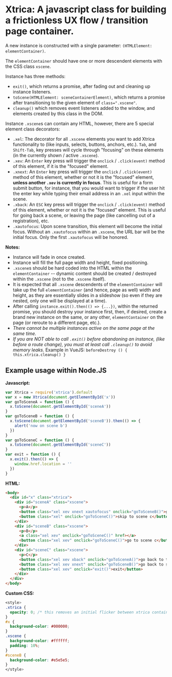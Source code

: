 # Xtrica: A javascript class for building a frictionless UX flow / transition page container.

A new instance is constructed with a single parameter: `(HTMLElement: elementContainer)`.

The `elementContainer` should have one or more descendent elements with the CSS class `xscene`.

Instance has three methods:
- `exit()`, which returns a promise, after fading out and cleaning up instance listeners.
- `toScene(HTMLElement: sceneContainerElement)`, which returns a promise after transitioning to the given element of `class=".xscene"`.
- `cleanup()` which removes event listeners added to the window, and elements created by this class in the DOM.

Instance `.xscene`s can contain any HTML, however, there are 5 special element class decorators:
- `.xel`: The decorator for all `.xscene` elements you want to add Xtrica functionality to (like inputs, selects, buttons, anchors, etc.). `Tab`, and `Shift-Tab`, key presses will cycle through "focusing" on these elements (in the currently shown / active `.xscene`).
- `.xev`: An `Enter` key press will trigger the `onclick` / `.click(event)` method of this element, if it is the "focused" element.
- `.xnext`: An `Enter` key press will trigger the `onclick` / `.click(event)` method of this element, whether or not it is the "focused" element, **unless another `.xev` is currently in focus**. This is useful for a form submit button, for instance, that you would want to trigger if the user hit the enter key while typing their email address in an `.xel` input within the scene.
- `.xback`: An `ESC` key press will trigger the `onclick` / `.click(event)` method of this element, whether or not it is the "focused" element. This is useful for going back a scene, or leaving the page (like cancelling out of a registration), etc.
- `.xautofocus`: Upon scene transition, this element will become the initial focus. Without an `.xautofocus` within an `.xscene`, the URL bar will be the initial focus. Only the first `.xautofocus` will be honored.

**Notes:**
- Instance will fade in once created.
- Instance will fill the full page width and height, fixed positioning.
- `.xscene`s should be hard coded into the HTML within the `elementContainer` -- dynamic content should be created / destroyed within the `.xscene` (not to the `.xscene` itself).
- It is expected that all `.xscene` descendents of the `elementContainer` will take up the full `elementContainer` (and hence, page as well) width and height, as they are essentially slides in a slideshow (so even if they are nested, only one will be displayed at a time).
- After calling `instance.exit().then(() => {...})`, within the returned promise, you should destroy your instance first, then, if desired, create a brand new instance on the same, or any other, `elementContainer` on the page (or reroute to a different page, etc.).
- *There cannot be multiple instances active on the same page at the same time.*
- *If you are NOT able to call `.exit()` before abandoning an instance, (like before a route change), you must at least call `.cleanup()` to avoid memory leaks.* Example in VueJS: `beforeDestroy () { this.xtrica.cleanup() }`

## Example usage within Node.JS

**Javascript:**
```javascript
var Xtrica = require('xtrica').default
var x = new Xtrica(document.getElementById('x'))
var goToSceneA = function () {
  x.toScene(document.getElementById('sceneA'))
}
var goToSceneB = function () {
  x.toScene(document.getElementById('sceneB')).then(() => {
    alert('now on scene b')
  })
}
var goToSceneC = function () {
  x.toScene(document.getElementById('sceneC'))
}
var exit = function () {
  x.exit().then(() => {
    window.href.location = ''
  })
}
```

**HTML:**
```html
<body>
  <div id="x" class="xtrica">
    <div id="sceneA" class="xscene">
      <p>A</p>
      <button class="xel xev xnext xautofocus" onclick="goToSceneB()">go to scene b</button>
      <button class="xel" onclick="goToSceneC()">skip to scene c</button>
    </div>
    <div id="sceneB" class="xscene">
      <p>B</p>
      <a class="xel xev" onclick="goToSceneC()" href></a>
      <button class="xel xev" onclick="goToSceneC()">go to scene c</button>
    </div>
    <div id="sceneC" class="xscene">
      <p>C</p>
      <button class="xel xev xback" onclick="goToSceneA()">go back to the beginning (scene a)</button>
      <button class="xel xev xnext" onclick="goToSceneB()">go back to scene b</button>
      <button class="xel xev" onclick="exit()">exit</button>
    </div>
  </div>
</body>
```

**Custom CSS:**
```css
<style>
.xtrica {
  opacity: 0; /* this removes an initial flicker between xtrica container / page changes */
}
#x {
  background-color: #000000;
}
.xscene {
  background-color: #ffffff;
  padding: 10%;
}
#sceneB {
  background-color: #e5e5e5;
}
</style>
```